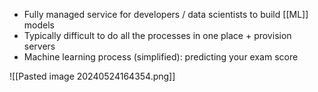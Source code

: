 
- Fully managed service for developers / data scientists to build [[ML]] models
- Typically difficult to do all the processes in one place + provision servers
- Machine learning process (simplified): predicting your exam score

![[Pasted image 20240524164354.png]]
